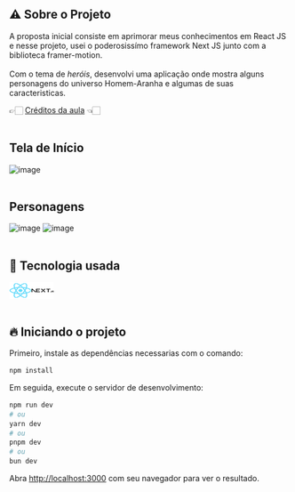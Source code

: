 ## ⚠️ Sobre o Projeto

  A proposta inicial consiste em aprimorar meus conhecimentos em React JS e nesse projeto, usei o poderosissímo framework Next JS junto com a biblioteca framer-motion. <br><br>
  Com o tema de <em>heróis</em>, desenvolvi uma aplicação onde mostra alguns personagens do universo Homem-Aranha e algumas de suas caracteristicas.<br>

  👉🏻 <a href="https://www.youtube.com/watch?v=FRdES4ZmxXI" target="_blank">Créditos da aula</a> 👈🏻<br><br>

## Tela de Início
  ![image](https://github.com/Wendel25/spiderman/assets/69828304/e599703d-caa5-4995-b04c-b162e887862d)
  <br><br>

## Personagens
  ![image](https://github.com/Wendel25/spiderman/assets/69828304/aebd080e-1011-46ba-99dd-785b3fce952c)
  ![image](https://github.com/Wendel25/spiderman/assets/69828304/b4764b24-1623-49b7-8091-5d8c5f996bc2)
  <br><br>

## 🤖​ Tecnologia usada

<div style="display: flex;">
  <img height="30" width="40" src="https://raw.githubusercontent.com/devicons/devicon/master/icons/react/react-original.svg">
  <img height="30" width="40" src="https://raw.githubusercontent.com/devicons/devicon/master/icons/nextjs/nextjs-original-wordmark.svg">
</div><br>

## 🔥 Iniciando o projeto

Primeiro, instale as dependências necessarias com o comando: 

```bash
npm install
```
  
Em seguida, execute o servidor de desenvolvimento:

```bash
npm run dev
# ou
yarn dev
# ou
pnpm dev
# ou
bun dev
```

Abra [http://localhost:3000](http://localhost:3000) com seu navegador para ver o resultado.
